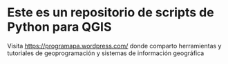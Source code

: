 # Este es un repositorio de scripts de Python para QGIS
Visita https://programapa.wordpress.com/ donde comparto herramientas y tutoriales de geoprogramación y sistemas de información geográfica

